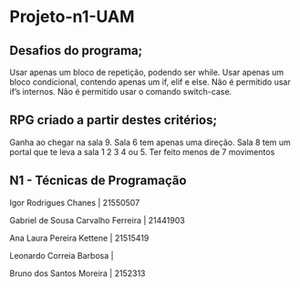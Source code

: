 # Projeto-n1-UAM


Desafios do programa;
-------------------------------------------------------------------------------------
Usar apenas um bloco de repetição, podendo ser while.
Usar apenas um bloco condicional, contendo apenas um if, elif e else.
Não é permitido usar if’s internos.
Não é permitido usar o comando switch-case.

RPG criado a partir destes critérios;
-------------------------------------------------------------------------------------

Ganha ao chegar na sala 9.
Sala 6 tem apenas uma direção.
Sala 8 tem um portal que te leva a sala 1 2 3 4 ou 5.
Ter feito menos de 7 movimentos


N1 - Técnicas de Programação
-------------------------------------------------------------------------------------


Igor Rodrigues Chanes | 21550507

Gabriel de Sousa Carvalho Ferreira | 21441903

Ana Laura Pereira Kettene | 21515419

Leonardo Correia Barbosa |

Bruno dos Santos Moreira | 2152313
